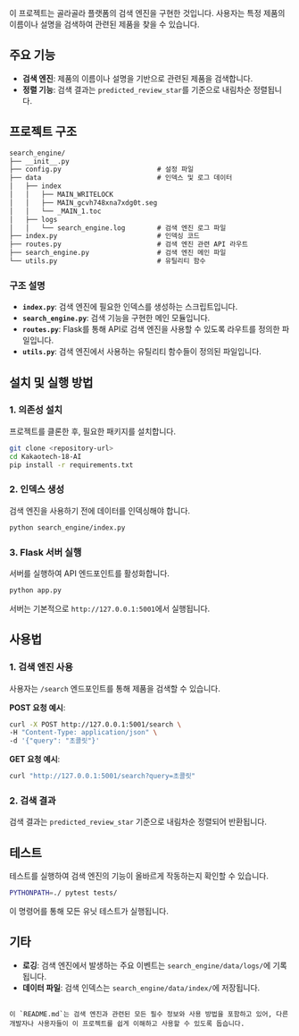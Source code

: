 
이 프로젝트는 골라골라 플랫폼의 검색 엔진을 구현한 것입니다. 사용자는 특정 제품의 이름이나 설명을 검색하여 관련된 제품을 찾을 수 있습니다.

## 주요 기능
- **검색 엔진**: 제품의 이름이나 설명을 기반으로 관련된 제품을 검색합니다.
- **정렬 기능**: 검색 결과는 `predicted_review_star`를 기준으로 내림차순 정렬됩니다.

## 프로젝트 구조
```markdown
search_engine/
├── __init__.py
├── config.py                        # 설정 파일
├── data                             # 인덱스 및 로그 데이터
│   ├── index
│   │   ├── MAIN_WRITELOCK
│   │   ├── MAIN_gcvh748xna7xdg0t.seg
│   │   └── _MAIN_1.toc
│   ├── logs
│   │   └── search_engine.log        # 검색 엔진 로그 파일
├── index.py                         # 인덱싱 코드
├── routes.py                        # 검색 엔진 관련 API 라우트
├── search_engine.py                 # 검색 엔진 메인 파일
└── utils.py                         # 유틸리티 함수
```

### 구조 설명
- **`index.py`**: 검색 엔진에 필요한 인덱스를 생성하는 스크립트입니다.
- **`search_engine.py`**: 검색 기능을 구현한 메인 모듈입니다.
- **`routes.py`**: Flask를 통해 API로 검색 엔진을 사용할 수 있도록 라우트를 정의한 파일입니다.
- **`utils.py`**: 검색 엔진에서 사용하는 유틸리티 함수들이 정의된 파일입니다.

## 설치 및 실행 방법

### 1. 의존성 설치
프로젝트를 클론한 후, 필요한 패키지를 설치합니다.

```bash
git clone <repository-url>
cd Kakaotech-18-AI
pip install -r requirements.txt
```

### 2. 인덱스 생성
검색 엔진을 사용하기 전에 데이터를 인덱싱해야 합니다.

```bash
python search_engine/index.py
```

### 3. Flask 서버 실행
서버를 실행하여 API 엔드포인트를 활성화합니다.

```bash
python app.py
```

서버는 기본적으로 `http://127.0.0.1:5001`에서 실행됩니다.

## 사용법

### 1. 검색 엔진 사용
사용자는 `/search` 엔드포인트를 통해 제품을 검색할 수 있습니다.

**POST 요청 예시**:
```bash
curl -X POST http://127.0.0.1:5001/search \
-H "Content-Type: application/json" \
-d '{"query": "초콜릿"}'
```

**GET 요청 예시**:
```bash
curl "http://127.0.0.1:5001/search?query=초콜릿"
```

### 2. 검색 결과
검색 결과는 `predicted_review_star` 기준으로 내림차순 정렬되어 반환됩니다.

## 테스트

테스트를 실행하여 검색 엔진의 기능이 올바르게 작동하는지 확인할 수 있습니다.

```bash
PYTHONPATH=./ pytest tests/
```

이 명령어를 통해 모든 유닛 테스트가 실행됩니다.

## 기타

- **로깅**: 검색 엔진에서 발생하는 주요 이벤트는 `search_engine/data/logs/`에 기록됩니다.
- **데이터 파일**: 검색 인덱스는 `search_engine/data/index/`에 저장됩니다.
```

이 `README.md`는 검색 엔진과 관련된 모든 필수 정보와 사용 방법을 포함하고 있어, 다른 개발자나 사용자들이 이 프로젝트를 쉽게 이해하고 사용할 수 있도록 돕습니다.
